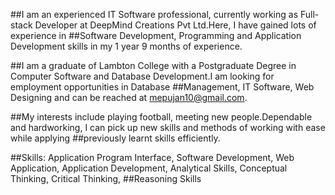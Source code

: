 ##I am an experienced IT Software professional, currently working as Full-stack Developer at DeepMind Creations Pvt Ltd.Here, I have gained lots of experience in ##Software Development, Programming and Application Development skills in my 1 year 9 months of experience.

##I am a graduate of Lambton College with a Postgraduate Degree in Computer Software and Database Development.I am looking for employment opportunities in Database ##Management, IT Software, Web Designing and can be reached at mepujan10@gmail.com.

##My interests include playing football, meeting new people.Dependable and hardworking, I can pick up new skills and methods of working with ease while applying ##previously learnt skills efficiently.

##Skills: Application Program Interface, Software Development, Web Application, Application Development, Analytical Skills, Conceptual Thinking, Critical Thinking, ##Reasoning Skills
